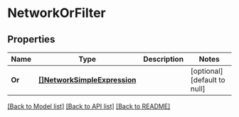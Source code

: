 # NetworkOrFilter

## Properties
Name | Type | Description | Notes
------------ | ------------- | ------------- | -------------
**Or** | [**[]NetworkSimpleExpression**](NetworkSimpleExpression.md) |  | [optional] [default to null]

[[Back to Model list]](../README.md#documentation-for-models) [[Back to API list]](../README.md#documentation-for-api-endpoints) [[Back to README]](../README.md)

